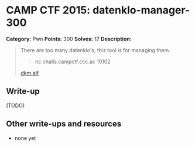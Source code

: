 # CAMP CTF 2015: datenklo-manager-300

**Category:** Pwn
**Points:** 300
**Solves:** 17
**Description:**

> There are too many datenklo's, this tool is for managing them.
>
>> nc challs.campctf.ccc.ac 10102
>
> [dkm.elf](dkm.elf)


## Write-up

(TODO)

## Other write-ups and resources

* none yet
